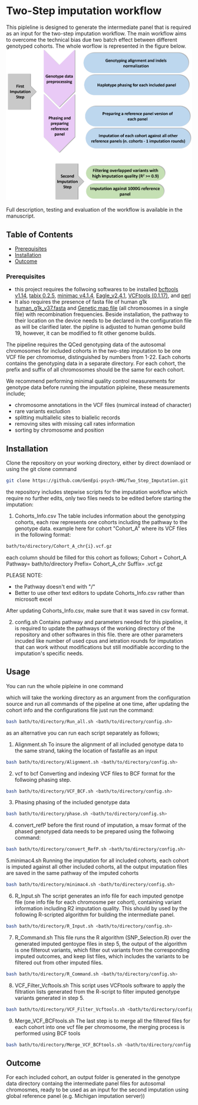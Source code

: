 # Two-Step imputation workflow

This pipleline is designed to generate the intermediate panel that is required as an input for the two-step imputation workflow. The main workflow aims to overcome the technical bias due two batch effect between different genotyped cohorts. The whole worflow is represented in the figure below.
![Alt Text](Images/workflow.png)

Full description, testing and evaluation of the workflow is available in the manuscript.

## Table of Contents

- [Prerequisites](#Prerequisites)
- [Installation](#installation)
- [Outcome](#outcome)

### Prerequisites
- this project requires the follwoing softwares to be installed 
  [bcftools v1.14](https://samtools.github.io/bcftools/), [tabix 0.2.5](https://anaconda.org/bioconda/tabix), [minimac v4.1.4](https://genome.sph.umich.edu/wiki/Minimac4), [Eagle_v2.4.1](https://alkesgroup.broadinstitute.org/Eagle/), [VCFtools (0.1.17)](https://vcftools.sourceforge.net/index.html), and [perl](https://www.perl.org/get.html)
- It also requires the presence of fasta file of human g1k [human_g1k_v37.fasta](https://www.internationalgenome.org/category/grch37/) and [Genetic map file](https://data.broadinstitute.org/alkesgroup/Eagle/downloads/tables/) (all chromosomes in a single file) with recombination frequencies.
Beside installation, the pathway to their location on the device needs to be declared in the configuration file as will be clarified later. the pipline is adjusted to human genome build 19, however, it can be modified to fit other genome builds.

The pipeline requires the QCed genotyping data of the autosomal chromosomes for included cohorts in the two-step imputation to be one VCF file per chromomse, distinguished by numbers from 1-22. Each cohorts contains the genotyping data in a separate directory. For each cohort, the prefix and suffix of all chromosomes should be the same for each cohort.

We recommend performing minimal quality control measurements for genotype data before running the imputation pipleine, these measurements include;
- chromosome annotations in the VCF files (numircal instead of character)
- rare variants excludion
- splitting multiallelic sites to biallelic records
- removing sites with missing call rates information
- sorting by chromosome and position


## Installation
Clone the repository on your working directory, either by direct downlaod or using the git clone command
```bash
git clone https://github.com/GenEpi-psych-UMG/Two_Step_Imputation.git
```

the repository includes stepwise scripts for the imputation workflow which require no further edits, only two files needs to be edited before starting the imputation:

1.  Cohorts_Info.csv
The table includes information about the genotyping cohorts, each row represents one cohorts including the pathway to the genotype data. example here for cohort "Cohort_A" where its VCF files in the following format:

```bash
bath/to/directory/Cohort_A_chr{i}.vcf.gz
```
each column should be filled for this cohort as follows;
Cohort = Cohort_A
Pathway= bath/to/directory
Prefix= Cohort_A_chr
Suffix= .vcf.gz

PLEASE NOTE:
- the Pathway doesn't end with "/"
- Better to use other text editors to update Cohorts_Info.csv rather than microsoft excel

After updating Cohorts_Info.csv, make sure that it was saved in csv format.

2. config.sh
Contains pathway and parameters needed for this pipeline, it is required to update the pathways of the working directory of the repository and other softwares in this file. there are other parameters incuded like number of used cpus and ietration rounds for imputation that can work without modifications but still modifiable according to the imputation's specific needs. 

## Usage

You can run the whole pipleine in one command 

which will take the working directory as an argument from the configuration source and run all commands of the pipeline at one time, after updating the cohort info and the configurations file just run the command:

```bash
bash bath/to/directory/Run_all.sh <bath/to/directory/config.sh>
```
as an alternative you can run each script separately as follows;

1. Alignment.sh
To insure the alignment of all included genotype data to the same strand, taking the location of fastafile as an input

```bash
bash bath/to/directory/Alignment.sh <bath/to/directory/config.sh>
```

2. vcf to bcf
Converting and indexing VCF files to BCF format for the follwoing phasing step.

```bash
bash bath/to/directory/VCF_BCF.sh <bath/to/directory/config.sh>
```

3. Phasing
phasing of the included genotype data
```bash
bash bath/to/directory/phase.sh <bath/to/directory/config.sh>
```

4. convert_refP
before the first round of imputation, a msav format of the phased genotyped data needs to be prepared using the follwoing command:


```bash
bash bath/to/directory/convert_RefP.sh <bath/to/directory/config.sh>
```
5.minimac4.sh
Running the imputation for all included cohorts, each cohort is imputed against all other included cohorts, all the output imputation files are saved in the same pathway of the imputed cohorts

```bash
bash bath/to/directory/minimac4.sh <bath/to/directory/config.sh>
```

6. R_Input.sh
The script generates an info file for each imputed genotpe file (one info file for each chromosme per cohort), containing variant information including R2 imputation quality. This should by used by the following R-scripted algorithm for building the intermediate panel.

```bash
bash bath/to/directory/R_Input.sh <bath/to/directory/config.sh>
```

7. R_Command.sh
This file runs the R algorithm (SNP_Selection.R) over the generated imputed gentoype files in step 5, the output of the algorithm is one filterout variants, which filter out variants from the corresponding imputed outcomes, and keep list files, which includes the variants to be filtered out from other imputed files. 

```bash
bash bath/to/directory/R_Command.sh <bath/to/directory/config.sh>
```

8. VCF_Filter_Vcftools.sh
This script uses VCFtools software to apply the filtration lists generated from the R-script to filter imputed genotype variants generated in step 5. 

```bash
bash bath/to/directory/VCF_Filter_Vcftools.sh <bath/to/directory/config.sh>
```

9. Merge_VCF_BCFtools.sh
The last step is to merge all the filtered files for each cohort into one vcf file per chromosome, the merging process is performed using BCF tools

```bash
bash bath/to/directory/Merge_VCF_BCFtools.sh <bath/to/directory/config.sh>
```


## Outcome
For each included cohort, an output folder is generated in the genotype data directory containg the intermediate panel files for autosomal chromosmes, ready to be used as an input for the second imputation using global reference panel (e.g. Michigan imputation server))
